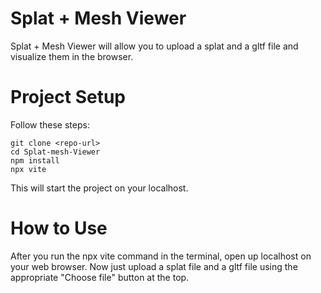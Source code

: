 # Splat + Mesh Viewer
Splat + Mesh Viewer will allow you to upload a splat and a gltf file and visualize them in the browser.


# Project Setup
Follow these steps:

    git clone <repo-url>
    cd Splat-mesh-Viewer
    npm install
    npx vite

This will start the project on your localhost.

# How to Use

After you run the npx vite command in the terminal, open up localhost on your web browser. Now just upload a splat file and a gltf file using the appropriate "Choose file" button at the top.
